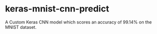 # keras-mnist-cnn-predict
A Custom Keras CNN model which scores an accuracy of 99.14% on the MNIST dataset.

